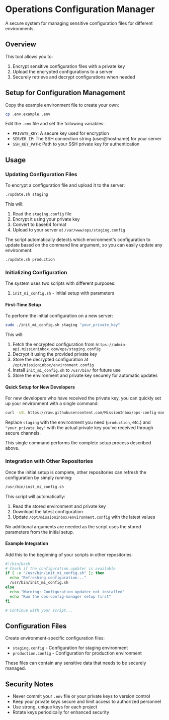 # Operations Configuration Manager

A secure system for managing sensitive configuration files for different environments.

## Overview

This tool allows you to:

1. Encrypt sensitive configuration files with a private key
2. Upload the encrypted configurations to a server
3. Securely retrieve and decrypt configurations when needed

## Setup for Configuration Management

Copy the example environment file to create your own:

```bash
cp .env.example .env
```

Edit the `.env` file and set the following variables:

- `PRIVATE_KEY`: A secure key used for encryption
- `SERVER_IP`: The SSH connection string (user@hostname) for your server
- `SSH_KEY_PATH`: Path to your SSH private key for authentication

## Usage

### Updating Configuration Files

To encrypt a configuration file and upload it to the server:

```bash
./update.sh staging
```

This will:
1. Read the `staging.config` file
2. Encrypt it using your private key
3. Convert to base64 format
4. Upload to your server at `/var/www/ops/staging.config`

The script automatically detects which environment's configuration to update based on the command line argument, so you can easily update any environment:

```bash
./update.sh production
```

### Initializing Configuration

The system uses two scripts with different purposes:

1. `init_mi_config.sh` - Initial setup with parameters

#### First-Time Setup

To perform the initial configuration on a new server:

```bash
sudo ./init_mi_config.sh staging "your_private_key"
```

This will:
1. Fetch the encrypted configuration from `https://admin-api.missioninbox.com/ops/staging.config`
2. Decrypt it using the provided private key
3. Store the decrypted configuration at `/opt/missioninbox/environment.config`
4. Install `init_mi_config.sh` to `/usr/bin/` for future use
5. Store the environment and private key securely for automatic updates

#### Quick Setup for New Developers

For new developers who have received the private key, you can quickly set up your environment with a single command:

```bash
curl -sSL https://raw.githubusercontent.com/MissionInbox/ops-config-manager/refs/heads/master/init_mi_config.sh | sudo bash -s -- staging "your_private_key"
```

Replace `staging` with the environment you need (`production`, etc.) and `"your_private_key"` with the actual private key you've received through secure channels.

This single command performs the complete setup process described above.

### Integration with Other Repositories

Once the initial setup is complete, other repositories can refresh the configuration by simply running:

```bash
/usr/bin/init_mi_config.sh
```

This script will automatically:
1. Read the stored environment and private key
2. Download the latest configuration
3. Update `/opt/missioninbox/environment.config` with the latest values

No additional arguments are needed as the script uses the stored parameters from the initial setup.

#### Example Integration

Add this to the beginning of your scripts in other repositories:

```bash
#!/bin/bash
# Check if the configuration updater is available
if [ -x "/usr/bin/init_mi_config.sh" ]; then
  echo "Refreshing configuration..."
  /usr/bin/init_mi_config.sh
else
  echo "Warning: Configuration updater not installed"
  echo "Run the ops-config-manager setup first"
fi

# Continue with your script...
```

## Configuration Files

Create environment-specific configuration files:

- `staging.config` - Configuration for staging environment
- `production.config` - Configuration for production environment

These files can contain any sensitive data that needs to be securely managed.

## Security Notes

- Never commit your `.env` file or your private keys to version control
- Keep your private keys secure and limit access to authorized personnel
- Use strong, unique keys for each project
- Rotate keys periodically for enhanced security